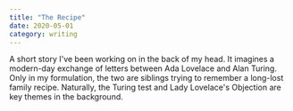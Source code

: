 ```yaml
---
title: "The Recipe"
date: 2020-05-01
category: writing
---
```


A short story I've been working on in the back of my head. It imagines a modern-day exchange of letters between Ada Lovelace and Alan Turing. Only in my formulation, the two are siblings trying to remember a long-lost family recipe. Naturally, the Turing test and Lady Lovelace's Objection are key themes in the background.